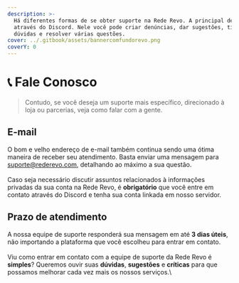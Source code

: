 ```yaml
---
description: >-
  Há diferentes formas de se obter suporte na Rede Revo. A principal delas é
  através do Discord. Nele você pode criar denúncias, dar sugestões, tirar
  dúvidas e resolver várias questões.
cover: ../.gitbook/assets/bannercomfundorevo.png
coverY: 0
---
```


# 📞 Fale Conosco

> Contudo, se você deseja um suporte mais específico, direcionado à loja ou parcerias, veja como falar com a gente.

## E-mail

O bom e velho endereço de e-mail também continua sendo uma ótima maneira de receber seu atendimento. Basta enviar uma mensagem para [suporte@rederevo.com](fale-conosco.md#email), detalhando ao máximo a sua questão.\
\
Caso seja necessário discutir assuntos relacionados à informações privadas da sua conta na Rede Revo, é **obrigatório** que você entre em contato através do Discord e tenha sua conta linkada em nosso servidor.

## Prazo de atendimento

A nossa equipe de suporte responderá sua mensagem em até **3 dias úteis**, não importando a plataforma que você escolheu para entrar em contato.\
\
Viu como entrar em contato com a equipe de suporte da Rede Revo é **simples**? Queremos ouvir suas **dúvidas**, **sugestões** e **críticas** para que possamos melhorar cada vez mais os nossos serviços.\
